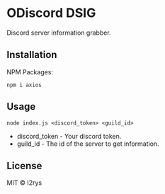 # ODiscord DSIG
Discord server information grabber.

## Installation
NPM Packages:

    npm i axios

## Usage

    node index.js <discord_token> <guild_id>

 - discord_token - Your discord token.
 - guild_id - The id of the server to get information.

## License
MIT © I2rys
